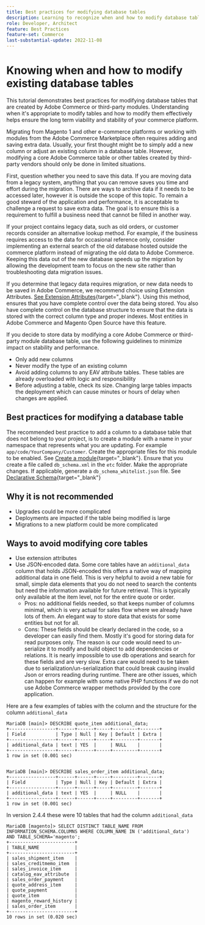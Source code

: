 ```yaml
---
title: Best practices for modifying database tables
description: Learning to recognize when and how to modify database tables, especially those that are not your own.
role: Developer, Architect
feature: Best Practices
feature-set: Commerce
last-substantial-update: 2022-11-08
---
```

# Knowing when and how to modify existing database tables 

This tutorial demonstrates best practices for modifying database tables that are created by Adobe Commerce or third-party modules.  Understanding when it's appropriate to modify tables and how to modify them effectively helps ensure the long term viability and stability of your commerce platform.

Migrating from Magento 1 and other e-commerce platforms or working with modules from the Adobe Commerce Marketplace often requires adding and saving extra data. Usually, your first thought might be to simply add a new column or adjust an existing column in a database table.  However, modifying a core Adobe Commerce table or other tables created by third-party vendors should only be done in limited situations.

First, question whether you need to save this data.  If you are moving data from a legacy system, anything that you can remove saves you time and effort during the migration. There are ways to archive data if it needs to be accessed later, however it is outside the scope of this topic. To remain a good steward of the application and performance, it is acceptable to challenge a request to save extra data. The goal is to ensure this is a requirement to fulfill a business need that cannot be filled in another way.

If your project contains legacy data, such as old orders, or customer records consider an alternative lookup method.  For example, if the business requires access to the data for occasional reference only, consider implementing an external search of the old database hosted outside the commerce platform instead of migrating the old data to Adobe Commerce. Keeping this data out of the new database speeds up the migration by allowing the development team to focus on the new site rather than troubleshooting data migration issues.

If you determine that legacy data requires migration, or new data needs to be saved in Adobe Commerce, we recommend choice using Extension Attributes.  [See Extension Attributes](https://developer.adobe.com/commerce/php/development/components/add-attributes/){target="_blank"}.  Using this method, ensures that you have complete control over the data being stored.  You also have complete control on the database structure to ensure that the data is stored with the correct column type and proper indexes.  Most entities in Adobe Commerce and Magento Open Source have this feature.  

If you decide to store data by modifying a core Adobe Commerce or third-party module database table, use the following guidelines to minimize impact on stability and performance.

* Only add new columns
* Never modify the type of an existing column
* Avoid adding columns to any EAV attribute tables. These tables are already overloaded with logic and responsibility
* Before adjusting a table, check its size. Changing large tables impacts the deployment which can cause minutes or hours of delay when changes are applied.

## Best practices for modifying a database table

The recommended best practice to add a column to a database table that does not belong to your project, is to create a module with a name in your namespace that represents what you are updating.  For example `app/code/YourCompany/Customer`.  Create the appropriate files for this module to be enabled. See [Create a module](https://experienceleague.adobe.com/docs/commerce-learn/tutorials/backend-development/create-module.html){target="_blank"}.
Ensure that you create a file called `db_schema.xml` in the `etc` folder. Make the appropriate changes. If applicable, generate a `db_schema_whitelist.json` file. See [Declarative Schema](https://developer.adobe.com/commerce/php/development/components/declarative-schema/configuration/){target="_blank"}

## Why it is not recommended

* Upgrades could be more complicated 
* Deployments are impacted if the table being modified is large
* Migrations to a new platform could be more complicated

## Ways to avoid modifying core tables

* Use extension attributes
* Use JSON-encoded data. Some core tables have an `additional_data` column that holds JSON-encoded this offers a native way of mapping additional data in one field. This is very helpful to avoid a new table for small, simple data elements that you do not need to search the contents but need the information available for future retrieval.  This is typically only available at the item level, not for the entire quote or order.
    * Pros: no additional fields needed, so that keeps number of columns minimal, which is very actual for sales flow where we already have lots of them. An elegant way to store data that exists for some entities but not for all.
    * Cons: These fields should be clearly declared in the code, so a developer can easily find them. Mostly it's good for storing data for read purposes only.  The reason is our code would need to un-serialize it to modify and build object to add dependencies or relations. It is  nearly impossible to use db operations and search for these fields and are very slow. Extra care would need to be taken due to serialization/un-serialization that could break causing invalid Json or errors reading during runtime. There are other issues, which can happen for example with some native PHP functions if we do not use Adobe Commerce wrapper methods provided by the core application.

Here are a few examples of tables with the column and the structure for the column `additional_data` 

```mysql
MariaDB [main]> DESCRIBE quote_item additional_data;
+-----------------+------+------+-----+---------+-------+
| Field           | Type | Null | Key | Default | Extra |
+-----------------+------+------+-----+---------+-------+
| additional_data | text | YES  |     | NULL    |       |
+-----------------+------+------+-----+---------+-------+
1 row in set (0.001 sec)


MariaDB [main]> DESCRIBE sales_order_item additional_data;
+-----------------+------+------+-----+---------+-------+
| Field           | Type | Null | Key | Default | Extra |
+-----------------+------+------+-----+---------+-------+
| additional_data | text | YES  |     | NULL    |       |
+-----------------+------+------+-----+---------+-------+
1 row in set (0.001 sec)

```

In version 2.4.4 these were 10 tables that had the column `additional_data`

```mysql
MariaDB [magento]> SELECT DISTINCT TABLE_NAME FROM INFORMATION_SCHEMA.COLUMNS WHERE COLUMN_NAME IN ('additional_data') AND TABLE_SCHEMA='magento';
+------------------------+
| TABLE_NAME             |
+------------------------+
| sales_shipment_item    |
| sales_creditmemo_item  |
| sales_invoice_item     |
| catalog_eav_attribute  |
| sales_order_payment    |
| quote_address_item     |
| quote_payment          |
| quote_item             |
| magento_reward_history |
| sales_order_item       |
+------------------------+
10 rows in set (0.020 sec)
```
